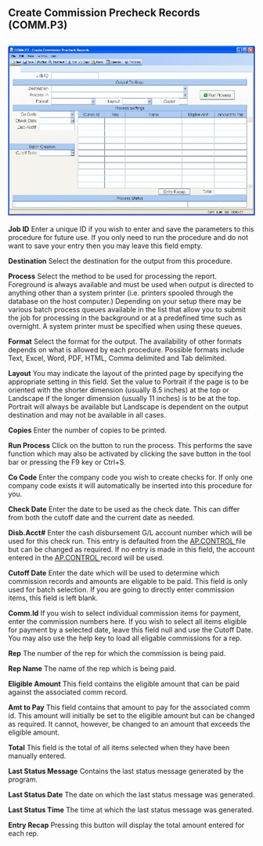 ##  Create Commission Precheck Records (COMM.P3)

<PageHeader />

##

![](./COMM-P3-1.jpg)

**Job ID** Enter a unique ID if you wish to enter and save the parameters to
this procedure for future use. If you only need to run the procedure and do
not want to save your entry then you may leave this field empty.  
  
**Destination** Select the destination for the output from this procedure.  
  
**Process** Select the method to be used for processing the report. Foreground
is always available and must be used when output is directed to anything other
than a system printer (i.e. printers spooled through the database on the host
computer.) Depending on your setup there may be various batch process queues
available in the list that allow you to submit the job for processing in the
background or at a predefined time such as overnight. A system printer must be
specified when using these queues.  
  
**Format** Select the format for the output. The availability of other formats
depends on what is allowed by each procedure. Possible formats include Text,
Excel, Word, PDF, HTML, Comma delimited and Tab delimited.  
  
**Layout** You may indicate the layout of the printed page by specifying the
appropriate setting in this field. Set the value to Portrait if the page is to
be oriented with the shorter dimension (usually 8.5 inches) at the top or
Landscape if the longer dimension (usually 11 inches) is to be at the top.
Portrait will always be available but Landscape is dependent on the output
destination and may not be available in all cases.  
  
**Copies** Enter the number of copies to be printed.  
  
**Run Process** Click on the button to run the process. This performs the save
function which may also be activated by clicking the save button in the tool
bar or pressing the F9 key or Ctrl+S.  
  
**Co Code** Enter the company code you wish to create checks for. If only one
company code exists it will automatically be inserted into this procedure for
you.  
  
**Check Date** Enter the date to be used as the check date. This can differ
from both the cutoff date and the current date as needed.  
  
**Disb.Acct#** Enter the cash disbursement G/L account number which will be used for this check run. This entry is defaulted from the [ AP.CONTROL ](../../../AP-ENTRY/AP-CONTROL/README.md) file but can be changed as required. If no entry is made in this field, the account entered in the [ AP.CONTROL ](../../../AP-ENTRY/AP-CONTROL/README.md) record will be used.   
  
**Cutoff Date** Enter the date which will be used to determine which
commission records and amounts are eligable to be paid. This field is only
used for batch selection. If you are going to directly enter commission items,
this field is left blank.  
  
**Comm.Id** If you wish to select individual commission items for payment,
enter the commission numbers here. If you wish to select all items eligible
for payment by a selected date, leave this field null and use the Cutoff Date.
You may also use the help key to load all eligable commissions for a rep.  
  
**Rep** The number of the rep for which the commission is being paid.  
  
**Rep Name** The name of the rep which is being paid.  
  
**Eligible Amount** This field contains the eligible amount that can be paid
against the associated comm record.  
  
**Amt to Pay** This field contains that amount to pay for the associated comm
id. This amount will initially be set to the eligible amount but can be
changed as required. It cannot, however, be changed to an amount that exceeds
the eligible amount.  
  
**Total** This field is the total of all items selected when they have been
manually entered.  
  
**Last Status Message** Contains the last status message generated by the
program.  
  
**Last Status Date** The date on which the last status message was generated.  
  
**Last Status Time** The time at which the last status message was generated.  
  
**Entry Recap** Pressing this button will display the total amount entered for
each rep.  
  
  
<badge text= "Version 8.10.57" vertical="middle" />

<PageFooter />